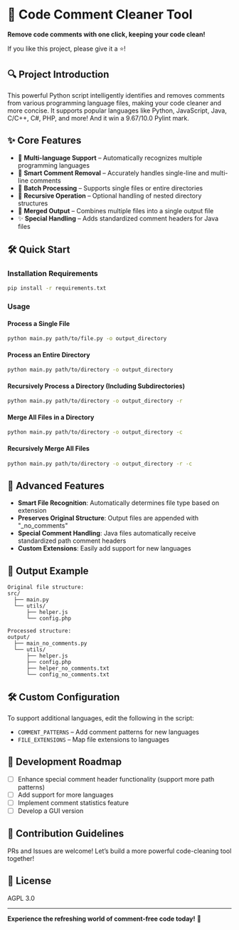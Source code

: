 # 🚀 Code Comment Cleaner Tool  

**Remove code comments with one click, keeping your code clean!**  

If you like this project, please give it a ⭐️!  

## 🔍 Project Introduction  

This powerful Python script intelligently identifies and removes comments from various programming language files, making your code cleaner and more concise. It supports popular languages like Python, JavaScript, Java, C/C++, C#, PHP, and more! And it win a 9.67/10.0 Pylint mark. 

## ✨ Core Features  

- 🎯 **Multi-language Support** – Automatically recognizes multiple programming languages  
- 📝 **Smart Comment Removal** – Accurately handles single-line and multi-line comments  
- 📂 **Batch Processing** – Supports single files or entire directories  
- 🔁 **Recursive Operation** – Optional handling of nested directory structures  
- 🧩 **Merged Output** – Combines multiple files into a single output file  
- ✨ **Special Handling** – Adds standardized comment headers for Java files  

## 🛠️ Quick Start  

### Installation Requirements  
```bash  
pip install -r requirements.txt  
```  

### Usage  

#### Process a Single File  
```bash  
python main.py path/to/file.py -o output_directory  
```  

#### Process an Entire Directory  
```bash  
python main.py path/to/directory -o output_directory  
```  

#### Recursively Process a Directory (Including Subdirectories)  
```bash  
python main.py path/to/directory -o output_directory -r  
```  

#### Merge All Files in a Directory  
```bash  
python main.py path/to/directory -o output_directory -c  
```  

#### Recursively Merge All Files  
```bash  
python main.py path/to/directory -o output_directory -r -c  
```  

## 🌟 Advanced Features  

- **Smart File Recognition**: Automatically determines file type based on extension  
- **Preserves Original Structure**: Output files are appended with "_no_comments"  
- **Special Comment Handling**: Java files automatically receive standardized path comment headers  
- **Custom Extensions**: Easily add support for new languages  

## 📂 Output Example  

```
Original file structure:  
src/  
  ├── main.py  
  └── utils/  
      ├── helper.js  
      └── config.php  

Processed structure:  
output/  
  ├── main_no_comments.py  
  └── utils/  
      ├── helper.js  
      ├── config.php  
      ├── helper_no_comments.txt  
      └── config_no_comments.txt  
```  

## 🛠️ Custom Configuration  

To support additional languages, edit the following in the script:  
- `COMMENT_PATTERNS` – Add comment patterns for new languages  
- `FILE_EXTENSIONS` – Map file extensions to languages  

## 📅 Development Roadmap  

- [ ] Enhance special comment header functionality (support more path patterns)  
- [ ] Add support for more languages  
- [ ] Implement comment statistics feature  
- [ ] Develop a GUI version  

## 🤝 Contribution Guidelines  

PRs and Issues are welcome! Let’s build a more powerful code-cleaning tool together!  

## 📜 License  

AGPL 3.0  

---  

**Experience the refreshing world of comment-free code today!** 🎉  
